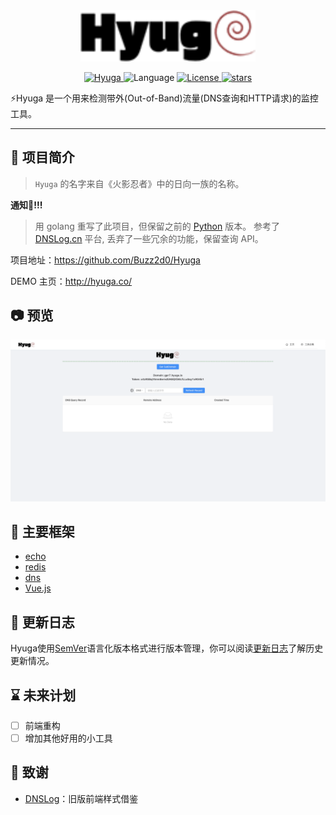 <div align="center" >
    <img src="./docs/hyuga.png" width="280" alt="Hyuga" />
</div>
<p align="center">
    <a href="https://github.com/Buzz2d0/Hyuga">
        <img alt="Hyuga" src="https://img.shields.io/badge/Hyuga-1.0.0-yellow"/>
    </a>
    <img src="https://img.shields.io/badge/Language-Golang-blue" alt="Language" />
    <a href="https://github.com/Buzz2d0/Hyuga/blob/master/LICENSE">
        <img alt="License" src="https://img.shields.io/github/license/Buzz2d0/Hyuga"/>
    </a>
    <a href="https://github.com/Buzz2d0/Hyuga/stargazers">
        <img alt="stars" src="https://img.shields.io/github/stars/Buzz2d0/Hyuga"/>
    </a>
 </p>
⚡️Hyuga 是一个用来检测带外(Out-of-Band)流量(DNS查询和HTTP请求)的监控工具。

---
## 🎉 项目简介
> `Hyuga` 的名字来自《火影忍者》中的日向一族的名称。


**通知📣!!!**
> 用 golang 重写了此项目，但保留之前的 [Python](https://github.com/Buzz2d0/Hyuga/tree/python) 版本。
> 参考了 [DNSLog.cn](http://dnslog.cn/) 平台, 丢弃了一些冗余的功能，保留查询 API。

项目地址：https://github.com/Buzz2d0/Hyuga

DEMO 主页：http://hyuga.co/

## 📷 预览
![demo.png](./docs/demo.png)

## 👏 主要框架

- [echo](https://github.com/labstack/echo/)
- [redis](https://github.com/go-redis/redis/)
- [dns](https://github.com/miekg/dns/)
- [Vue.js](https://cn.vuejs.org)

## 📝 更新日志

Hyuga使用[SemVer](https://semver.org/)语言化版本格式进行版本管理，你可以阅读[更新日志](./CHANGELOG.md)了解历史更新情况。

## ⌛ 未来计划

 - [ ] 前端重构
 - [ ] 增加其他好用的小工具

## 🙏 致谢

- [DNSLog](http://dnslog.cn)：旧版前端样式借鉴
